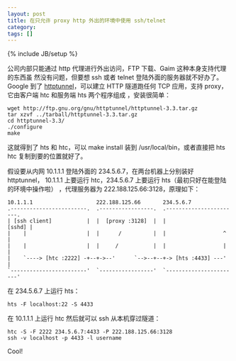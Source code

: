 ```yaml
---
layout: post
title: 在只允许 proxy http 外出的环境中使用 ssh/telnet
category:
tags: []
---
```

{% include JB/setup %}

公司内部只能通过 http 代理进行外出访问，FTP 下载、Gaim 这种本身支持代理的东西虽
然没有问题，但要想 ssh 或者 telnet 登陆外面的服务器就不好办了。Google 到了
<a href="http://directory.fsf.org/GNU/httptunnel.html">httptunnel</a>，可以建立
HTTP 隧道跑任何 TCP 应用，支持 proxy，它由客户端 htc 和服务端 hts 两个程序组成
，安装很简单：

    wget http://ftp.gnu.org/gnu/httptunnel/httptunnel-3.3.tar.gz
    tar xzvf ../tarball/httptunnel-3.3.tar.gz
    cd httptunnel-3.3/
    ./configure
    make

这就得到了 hts 和 htc，可以 make install 装到 /usr/local/bin，或者直接把 hts
htc 复制到要的位置就好了。

假设要从内网 10.1.1.1 登陆外面的 234.5.6.7，在两台机器上分别装好 httptunnel，
10.1.1.1 上要运行 htc，234.5.6.7 上要运行 hts（最初只好在能登陆的环境中操作啦）
，代理服务器为 222.188.125.66:3128，原理如下：

    10.1.1.1                    222.188.125.66       234.5.6.7
    .------------------------.  .-----------------.  .-----------------------.
    | [ssh client]           |  |  [proxy :3128]  |  |                [sshd] |
    |    |                   |  |      /          |  |                  ^    |
    |    |                   |  |     /           |  |                  |    |
    |    `----> [htc :2222] -+--+->--'      `-->--+--+-> [hts :4433] ---'    |
    `------------------------'  `-----------------'  `-----------------------'

在 234.5.6.7 上运行 hts：

    hts -F localhost:22 -S 4433

在 10.1.1.1 上运行 htc 然后就可以 ssh 从本机穿过隧道：

    htc -S -F 2222 234.5.6.7:4433 -P 222.188.125.66:3128
    ssh -v localhost -p 4433 -l username

Cool!
